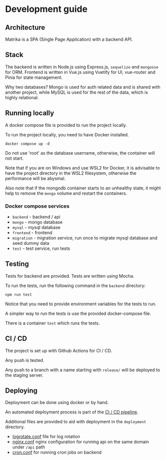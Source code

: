 # Development guide

## Architecture

Matrika is a SPA (Single Page Application) with a backend API.

## Stack

The backend is written in Node.js using Express.js, `sequelize` and `mongoose` for ORM.
Frontend is written in Vue.js using Vuetify for UI, vue-router and Pinia for state management.

Why two databases? Mongo is used for auth related data and is shared with another project, while MySQL is used for the rest of the data, which is highly relational.

## Running locally

A docker compose file is provided to run the project locally.

To run the project locally, you need to have Docker installed.

```
docker compose up -d
```

Do not use 'root' as the database username, otherwise, the container will not start.

Note that if you are on Windows and use WSL2 for Docker, it is advisable to have the project directory in the WSL2 filesystem, otherwise the performance will be abysmal.

Also note that if the mongodb container starts to an unhealthy state, it might help to remove the `mongo` volume and restart the containers.

### Docker compose services

- `backend` - backend / api
- `mongo` - mongo database
- `mysql` - mysql database
- `frontend` - frontend
- `migration` - migration service, run once to migrate mysql database and seed dummy data
- `test` - test service, run tests

## Testing

Tests for backend are provided.
Tests are written using Mocha.

To run the tests, run the following command in the `backend` directory:

```
npm run test
```

Notice that you need to provide environment variables for the tests to run.

A simpler way to run the tests is use the provided docker-compose file.

There is a container `test` which runs the tests.

## CI / CD

The project is set up with Github Actions for CI / CD.

Any push is tested.

Any push to a branch with a name starting with `release/` will be deployed to the staging server.

## Deploying

Deployment can be done using docker or by hand.

An automated deployment process is part of the [CI / CD pipeline](#ci--cd).

Additional files are provided to aid with deployment in the `deployment` directory.

- [logrotate.conf](./deployment/logrotate.conf) file for log rotation
- [nginx.conf](./deployment/nginx.conf) nginx configuration for running api on the same domain under `/api` path
- [cron.conf](./deployment/cron.conf) for running cron jobs on backend
